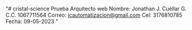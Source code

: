 "# cristal-science 
Prueba Arquitecto web 
Nombre: Jonathan J. Cuéllar G.
C.C. 1067711564
Correo: jcautomatizacion@gmail.com
Cel: 3176810785
Fecha: 09-05-2023
"